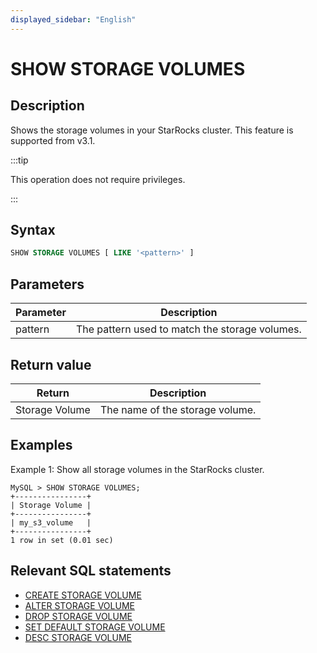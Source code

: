 ```yaml
---
displayed_sidebar: "English"
---
```


# SHOW STORAGE VOLUMES

## Description

Shows the storage volumes in your StarRocks cluster. This feature is supported from v3.1.

:::tip

This operation does not require privileges.

:::

## Syntax

```SQL
SHOW STORAGE VOLUMES [ LIKE '<pattern>' ]
```

## Parameters

| **Parameter** | **Description**                                |
| ------------- | ---------------------------------------------- |
| pattern       | The pattern used to match the storage volumes. |

## Return value

| **Return**     | **Description**                 |
| -------------- | ------------------------------- |
| Storage Volume | The name of the storage volume. |

## Examples

Example 1: Show all storage volumes in the StarRocks cluster.

```Plain
MySQL > SHOW STORAGE VOLUMES;
+----------------+
| Storage Volume |
+----------------+
| my_s3_volume   |
+----------------+
1 row in set (0.01 sec)
```

## Relevant SQL statements

- [CREATE STORAGE VOLUME](./CREATE_STORAGE_VOLUME.md)
- [ALTER STORAGE VOLUME](./ALTER_STORAGE_VOLUME.md)
- [DROP STORAGE VOLUME](./DROP_STORAGE_VOLUME.md)
- [SET DEFAULT STORAGE VOLUME](./SET_DEFAULT_STORAGE_VOLUME.md)
- [DESC STORAGE VOLUME](./DESC_STORAGE_VOLUME.md)
